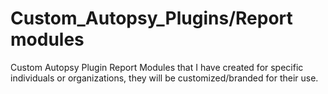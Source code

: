 # Custom_Autopsy_Plugins/Report modules
Custom Autopsy Plugin Report Modules that I have created for specific individuals or organizations, they will be customized/branded for their use.
